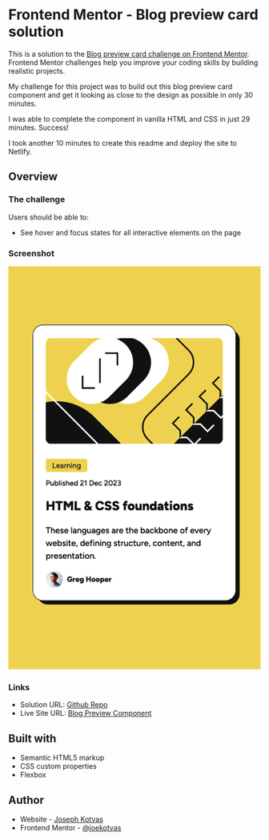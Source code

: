 # Frontend Mentor - Blog preview card solution

This is a solution to the [Blog preview card challenge on Frontend Mentor](https://www.frontendmentor.io/challenges/blog-preview-card-ckPaj01IcS). Frontend Mentor challenges help you improve your coding skills by building realistic projects. 

My challenge for this project was to build out this blog preview card component and get it looking as close to the design as possible in only 30 minutes. 

I was able to complete the component in vanilla HTML and CSS in just 29 minutes. Success!

I took another 10 minutes to create this readme and deploy the site to Netlify.

## Overview

### The challenge

Users should be able to:

- See hover and focus states for all interactive elements on the page

### Screenshot

![](./screenshot.png)

### Links

- Solution URL: [Github Repo](https://github.com/joekotvas/blog-preview-card)
- Live Site URL: [Blog Preview Component](https://blog-preview-card-joekotvas.netlify.com)

## Built with

- Semantic HTML5 markup
- CSS custom properties
- Flexbox

## Author

- Website - [Joseph Kotvas](https://www.jokma.com)
- Frontend Mentor - [@joekotvas](https://www.frontendmentor.io/profile/joekotvas)